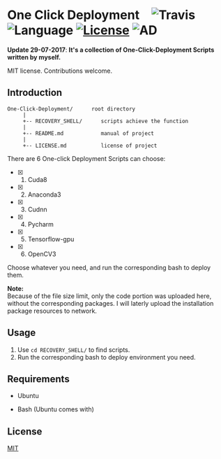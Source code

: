 # One Click Deployment　![Travis](https://img.shields.io/travis/rust-lang/rust/master.svg) ![Language](https://img.shields.io/badge/language-Bash-orange.svg) [![License](https://img.shields.io/badge/license-MIT-blue.svg)](./LICENSE.md) ![AD](https://img.shields.io/badge/Ubuntu下的-一键部署工具-pink.svg)

__Update 29-07-2017__:   __It's a collection of One-Click-Deployment Scripts written by myself.__

MIT license. Contributions welcome.

## Introduction

	One-Click-Deployment/      root directory
	     |
	     +-- RECOVERY_SHELL/      scripts achieve the function
	     |
	     +-- README.md            manual of project
	     |
	     +-- LICENSE.md           license of project

There are 6 One-click Deployment Scripts can choose:

- [x] 1. Cuda8
- [x] 2. Anaconda3
- [x] 3. Cudnn
- [x] 4. Pycharm
- [x] 5. Tensorflow-gpu
- [x] 6. OpenCV3

Choose whatever you need, and run the corresponding bash to deploy them.

**Note:**<br>
Because of the file size limit, only the code portion was uploaded here, without the corresponding packages. I will laterly upload the installation package resources to network.

## Usage 

1. Use ```cd RECOVERY_SHELL/``` to find scripts.
2. Run the corresponding bash to deploy environment you need.

## Requirements

* Ubuntu

* Bash (Ubuntu comes with)


## License

[MIT](https://github.com/JNingWei/One-click_deployment/blob/master/LICENSE.md)
